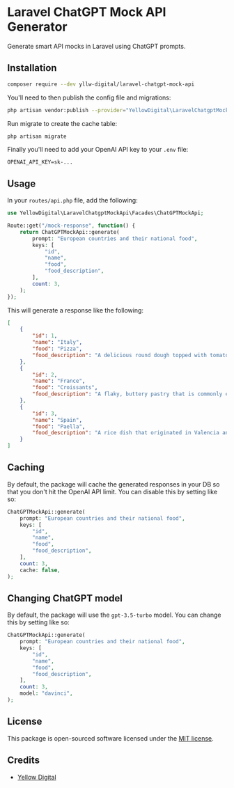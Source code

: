 # Laravel ChatGPT Mock API Generator
Generate smart API mocks in Laravel using ChatGPT prompts.

## Installation
```bash
composer require --dev yllw-digital/laravel-chatgpt-mock-api
```

You'll need to then publish the config file and migrations:
```bash
php artisan vendor:publish --provider="YellowDigital\LaravelChatgptMockApi\LaravelChatgptMockApiServiceProvider"
```

Run migrate to create the cache table:
```bash
php artisan migrate
```

Finally you'll need to add your OpenAI API key to your `.env` file:
```
OPENAI_API_KEY=sk-...
```

## Usage

In your `routes/api.php` file, add the following:
```php
use YellowDigital\LaravelChatgptMockApi\Facades\ChatGPTMockApi;

Route::get("/mock-response", function() {
    return ChatGPTMockApi::generate(
        prompt: "European countries and their national food",
        keys: [
            "id",
            "name",
            "food",
            "food_description",
        ],
        count: 3,
    );
});
```

This will generate a response like the following:
```json
[
    {
        "id": 1,
        "name": "Italy",
        "food": "Pizza",
        "food_description": "A delicious round dough topped with tomato sauce, cheese and a variety of toppings."
    },
    {
        "id": 2,
        "name": "France",
        "food": "Croissants",
        "food_description": "A flaky, buttery pastry that is commonly eaten for breakfast or as a snack."
    },
    {
        "id": 3,
        "name": "Spain",
        "food": "Paella",
        "food_description": "A rice dish that originated in Valencia and is typically made with saffron, chicken, and shellfish."
    }
]
```

## Caching
By default, the package will cache the generated responses in your DB so that you don't hit the OpenAI API limit. You can disable this by setting like so:
```php
ChatGPTMockApi::generate(
    prompt: "European countries and their national food",
    keys: [
        "id",
        "name",
        "food",
        "food_description",
    ],
    count: 3,
    cache: false,
);
```

## Changing ChatGPT model
By default, the package will use the `gpt-3.5-turbo` model. You can change this by setting like so:
```php
ChatGPTMockApi::generate(
    prompt: "European countries and their national food",
    keys: [
        "id",
        "name",
        "food",
        "food_description",
    ],
    count: 3,
    model: "davinci",
);
```

## License
This package is open-sourced software licensed under the [MIT license](https://opensource.org/licenses/MIT).

## Credits
- [Yellow Digital](https://yllwdigital.com)
